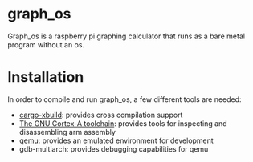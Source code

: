 # graph_os
Graph_os is a raspberry pi graphing calculator that runs as a bare metal program without an os.

# Installation
In order to compile and run graph_os, a few different tools are needed:
- [cargo-xbuild](https://docs.rs/crate/cargo-xbuild): provides cross compilation support
- [The GNU Cortex-A toolchain](https://developer.arm.com/tools-and-software/open-source-software/developer-tools/gnu-toolchain/gnu-a/downloads): provides tools for inspecting and disassembling arm assembly
- [qemu](https://www.qemu.org/): provides an emulated environment for development
- gdb-multiarch: provides debugging capabilities for qemu